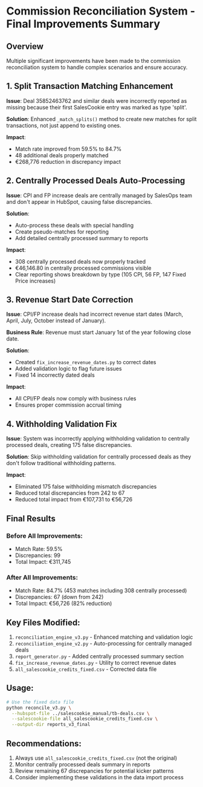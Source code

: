# Commission Reconciliation System - Final Improvements Summary

## Overview
Multiple significant improvements have been made to the commission reconciliation system to handle complex scenarios and ensure accuracy.

## 1. Split Transaction Matching Enhancement
**Issue**: Deal 35852463762 and similar deals were incorrectly reported as missing because their first SalesCookie entry was marked as type 'split'.

**Solution**: Enhanced `_match_splits()` method to create new matches for split transactions, not just append to existing ones.

**Impact**:
- Match rate improved from 59.5% to 84.7%
- 48 additional deals properly matched
- €268,776 reduction in discrepancy impact

## 2. Centrally Processed Deals Auto-Processing
**Issue**: CPI and FP increase deals are centrally managed by SalesOps team and don't appear in HubSpot, causing false discrepancies.

**Solution**: 
- Auto-process these deals with special handling
- Create pseudo-matches for reporting
- Add detailed centrally processed summary to reports

**Impact**:
- 308 centrally processed deals now properly tracked
- €46,146.80 in centrally processed commissions visible
- Clear reporting shows breakdown by type (105 CPI, 56 FP, 147 Fixed Price increases)

## 3. Revenue Start Date Correction
**Issue**: CPI/FP increase deals had incorrect revenue start dates (March, April, July, October instead of January).

**Business Rule**: Revenue must start January 1st of the year following close date.

**Solution**:
- Created `fix_increase_revenue_dates.py` to correct dates
- Added validation logic to flag future issues
- Fixed 14 incorrectly dated deals

**Impact**:
- All CPI/FP deals now comply with business rules
- Ensures proper commission accrual timing

## 4. Withholding Validation Fix
**Issue**: System was incorrectly applying withholding validation to centrally processed deals, creating 175 false discrepancies.

**Solution**: Skip withholding validation for centrally processed deals as they don't follow traditional withholding patterns.

**Impact**:
- Eliminated 175 false withholding mismatch discrepancies
- Reduced total discrepancies from 242 to 67
- Reduced total impact from €107,731 to €56,726

## Final Results

### Before All Improvements:
- Match Rate: 59.5%
- Discrepancies: 99
- Total Impact: €311,745

### After All Improvements:
- Match Rate: 84.7% (453 matches including 308 centrally processed)
- Discrepancies: 67 (down from 242)
- Total Impact: €56,726 (82% reduction)

## Key Files Modified:
1. `reconciliation_engine_v3.py` - Enhanced matching and validation logic
2. `reconciliation_engine_v2.py` - Auto-processing for centrally managed deals
3. `report_generator.py` - Added centrally processed summary section
4. `fix_increase_revenue_dates.py` - Utility to correct revenue dates
5. `all_salescookie_credits_fixed.csv` - Corrected data file

## Usage:
```bash
# Use the fixed data file
python reconcile_v3.py \
  --hubspot-file ../salescookie_manual/tb-deals.csv \
  --salescookie-file all_salescookie_credits_fixed.csv \
  --output-dir reports_v3_final
```

## Recommendations:
1. Always use `all_salescookie_credits_fixed.csv` (not the original)
2. Monitor centrally processed deals summary in reports
3. Review remaining 67 discrepancies for potential kicker patterns
4. Consider implementing these validations in the data import process